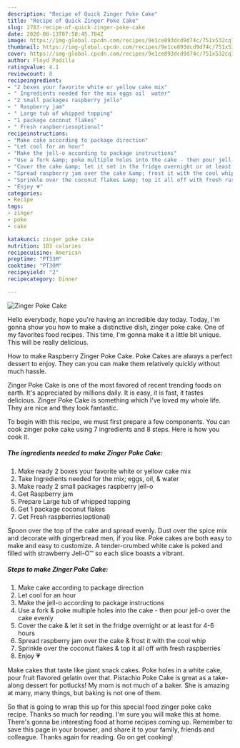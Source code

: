 ```yaml
---
description: "Recipe of Quick Zinger Poke Cake"
title: "Recipe of Quick Zinger Poke Cake"
slug: 2783-recipe-of-quick-zinger-poke-cake
date: 2020-08-13T07:50:45.784Z
image: https://img-global.cpcdn.com/recipes/9e1ce893dcd9d74c/751x532cq70/zinger-poke-cake-recipe-main-photo.jpg
thumbnail: https://img-global.cpcdn.com/recipes/9e1ce893dcd9d74c/751x532cq70/zinger-poke-cake-recipe-main-photo.jpg
cover: https://img-global.cpcdn.com/recipes/9e1ce893dcd9d74c/751x532cq70/zinger-poke-cake-recipe-main-photo.jpg
author: Floyd Padilla
ratingvalue: 4.1
reviewcount: 8
recipeingredient:
- "2 boxes your favorite white or yellow cake mix"
- " Ingredients needed for the mix eggs oil  water"
- "2 small packages raspberry jello"
- " Raspberry jam"
- " Large tub of whipped topping"
- "1 package coconut flakes"
- " Fresh raspberriesoptional"
recipeinstructions:
- "Make cake according to package direction"
- "Let cool for an hour"
- "Make the jell-o according to package instructions"
- "Use a fork &amp; poke multiple holes into the cake - then pour jell-o over the cake evenly"
- "Cover the cake &amp; let it set in the fridge overnight or at least for 4-6 hours"
- "Spread raspberry jam over the cake &amp; frost it with the cool whip"
- "Sprinkle over the coconut flakes &amp; top it all off with fresh raspberries"
- "Enjoy 💗"
categories:
- Recipe
tags:
- zinger
- poke
- cake

katakunci: zinger poke cake 
nutrition: 103 calories
recipecuisine: American
preptime: "PT33M"
cooktime: "PT30M"
recipeyield: "2"
recipecategory: Dinner

---
```



![Zinger Poke Cake](https://img-global.cpcdn.com/recipes/9e1ce893dcd9d74c/751x532cq70/zinger-poke-cake-recipe-main-photo.jpg)

Hello everybody, hope you're having an incredible day today. Today, I'm gonna show you how to make a distinctive dish, zinger poke cake. One of my favorites food recipes. This time, I'm gonna make it a little bit unique. This will be really delicious.

How to make Raspberry Zinger Poke Cake. Poke Cakes are always a perfect dessert to enjoy. They can you can make them relatively quickly without much hassle.

Zinger Poke Cake is one of the most favored of recent trending foods on earth. It's appreciated by millions daily. It is easy, it is fast, it tastes delicious. Zinger Poke Cake is something which I've loved my whole life. They are nice and they look fantastic.


To begin with this recipe, we must first prepare a few components. You can cook zinger poke cake using 7 ingredients and 8 steps. Here is how you cook it.

<!--inarticleads1-->

##### The ingredients needed to make Zinger Poke Cake:

1. Make ready 2 boxes your favorite white or yellow cake mix
1. Take  Ingredients needed for the mix; eggs, oil, &amp; water
1. Make ready 2 small packages raspberry jell-o
1. Get  Raspberry jam
1. Prepare  Large tub of whipped topping
1. Get 1 package coconut flakes
1. Get  Fresh raspberries(optional)


Spoon over the top of the cake and spread evenly. Dust over the spice mix and decorate with gingerbread men, if you like. Poke cakes are both easy to make and easy to customize. A tender-crumbed white cake is poked and filled with strawberry Jell-O™ so each slice boasts a vibrant. 

<!--inarticleads2-->

##### Steps to make Zinger Poke Cake:

1. Make cake according to package direction
1. Let cool for an hour
1. Make the jell-o according to package instructions
1. Use a fork &amp; poke multiple holes into the cake - then pour jell-o over the cake evenly
1. Cover the cake &amp; let it set in the fridge overnight or at least for 4-6 hours
1. Spread raspberry jam over the cake &amp; frost it with the cool whip
1. Sprinkle over the coconut flakes &amp; top it all off with fresh raspberries
1. Enjoy 💗


Make cakes that taste like giant snack cakes. Poke holes in a white cake, pour fruit flavored gelatin over that. Pistachio Poke Cake is great as a take-along dessert for potlucks! My mom is not much of a baker. She is amazing at many, many things, but baking is not one of them. 

So that is going to wrap this up for this special food zinger poke cake recipe. Thanks so much for reading. I'm sure you will make this at home. There's gonna be interesting food at home recipes coming up. Remember to save this page in your browser, and share it to your family, friends and colleague. Thanks again for reading. Go on get cooking!
